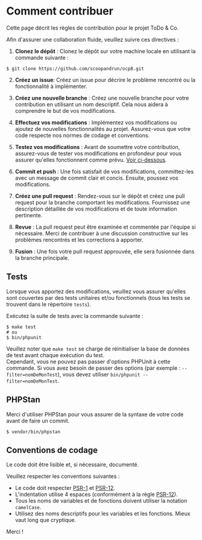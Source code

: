 # Comment contribuer

Cette page décrit les règles de contribution pour le projet ToDo & Co.

Afin d'assurer une collaboration fluide, veuillez suivre ces directives :

1. **Clonez le dépôt** : Clonez le dépôt sur votre machine locale en utilisant la commande suivante :

```shell
$ git clone https://github.com/scoopandrun/ocp8.git
```

2. **Créez un issue**: Créez un issue pour décrire le problème rencontré ou la fonctionnalité à implémenter.

3. **Créez une nouvelle branche** : Créez une nouvelle branche pour votre contribution en utilisant un nom descriptif. Cela nous aidera à comprendre le but de vos modifications.

4. **Effectuez vos modifications** : Implémentez vos modifications ou ajoutez de nouvelles fonctionnalités au projet. Assurez-vous que votre code respecte nos normes de codage et conventions.

5. **Testez vos modifications** : Avant de soumettre votre contribution, assurez-vous de tester vos modifications en profondeur pour vous assurer qu'elles fonctionnent comme prévu. [Voir ci-dessous](#tests).

6. **Commit et push** : Une fois satisfait de vos modifications, committez-les avec un message de commit clair et concis. Ensuite, poussez vos modifications.

7. **Créez une pull request** : Rendez-vous sur le dépôt et créez une pull request pour la branche comportant les modifications. Fournissez une description détaillée de vos modifications et de toute information pertinente.

8. **Revue** : La pull request peut être examinée et commentée par l'équipe si nécessaire. Merci de contribuer à une discussion constructive sur les problèmes rencontrés et les corrections à apporter.

9. **Fusion** : Une fois votre pull request approuvée, elle sera fusionnée dans la branche principale.

## Tests

Lorsque vous apportez des modifications, veuillez vous assurer qu'elles sont couvertes par des tests unitaires et/ou fonctionnels (tous les tests se trouvent dans le répertoire `tests`).

Exécutez la suite de tests avec la commande suivante :

```shell
$ make test
# ou
$ bin/phpunit
```

Veuillez noter que `make test` se charge de réinitialiser la base de données de test avant chaque exécution du test.  
Cependant, vous ne pouvez pas passer d'options PHPUnit à cette commande. Si vous avez besoin de passer des options (par exemple : `--filter=nomDeMonTest`), vous devez utiliser `bin/phpunit --filter=nomDeMonTest`.

## PHPStan

Merci d'utiliser PHPStan pour vous assurer de la syntaxe de votre code avant de faire un commit.

```shell
$ vendor/bin/phpstan
```

## Conventions de codage

Le code doit être lisible et, si nécessaire, documenté.

Veuillez respecter les conventions suivantes :

- Le code doit respecter [PSR-1](https://www.php-fig.org/psr/psr-1) et [PSR-12](https://www.php-fig.org/psr/psr-12).
- L'indentation utilise 4 espaces (conformément à la règle [PSR-12](https://www.php-fig.org/psr/psr-12/#24-indenting)).
- Tous les noms de variables et de fonctions doivent utiliser la notation `camelCase`.
- Utilisez des noms descriptifs pour les variables et les fonctions. Mieux vaut long que cryptique.

Merci !
